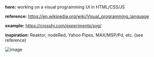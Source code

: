 **here:** working on a visual programming UI in HTML/CSS/JS

**reference:** https://en.wikipedia.org/wiki/Visual_programming_language

**example:** https://crosshj.com/experiments/svg/

**inspiration:** Reaktor, nodeRed, Yahoo Pipes, MAX/MSP/Pd, etc.  (see reference)

![image](https://user-images.githubusercontent.com/1816471/54500479-8b219f00-48f3-11e9-8bfe-3268bf469f97.png)



